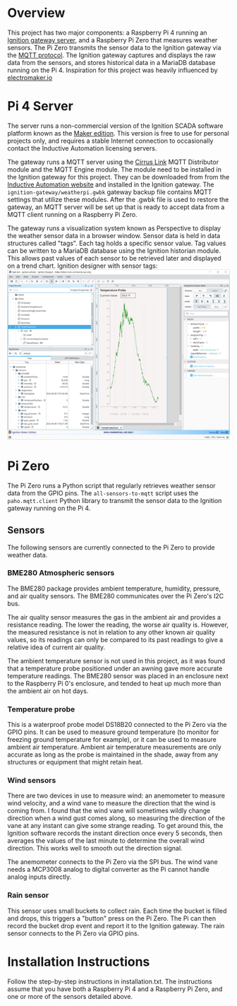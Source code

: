 # Overview
This project has two major components: a Raspberry Pi 4 running an [Ignition gateway server](https://inductiveautomation.com), and a Raspberry Pi Zero that measures weather sensors. The Pi Zero transmits the sensor data to the Ignition gateway via the [MQTT protocol](https://docs.chariot.io). The Ignition gateway captures and displays the raw data from the sensors, and stores historical data in a MariaDB database running on the Pi 4. Inspiration for this project was heavily influenced by [electromaker.io](https://www.electromaker.io/project/view/build-your-own-weather-station)

# Pi 4 Server
The server runs a non-commercial version of the Ignition SCADA software platform known as the [Maker edition](https://docs.inductiveautomation.com/display/DOC81/Ignition+Maker+Edition). This version is free to use for personal projects only, and requires a stable Internet connection to occasionally contact the Inductive Automation licensing servers. 

The gateway runs a MQTT server using the [Cirrus Link](https://cirrus-link.com/mqtt-software-for-iiot-scada) MQTT Distributor module and the MQTT Engine module. The module need to be installed in the Ignition gateway for this project. They can be downloaded from from the [Inductive Automation website](https://inductiveautomation.com/downloads/third-party-modules) and installed in the Ignition gateway. The `ignition-gateway/weatherpi.gwbk` gateway backup file contains MQTT settings that utilize these modules. After the .gwbk file is used to restore the gateway, an MQTT server will be set up that is ready to accept data from a MQTT client running on a Raspberry Pi Zero.  

The gateway runs a visualization system known as Perspective to display the weather sensor data in a browser window. Sensor data is held in data structures called "tags". Each tag holds a specific sensor value. Tag values can be written to a MariaDB database using the Ignition historian module. This allows past values of each sensor to be retrieved later and displayed on a trend chart.
Ignition designer with sensor tags:
![Ignition designer screenshot](/ignition-gateway/perspective-screenshots/designer.png)

# Pi Zero
The Pi Zero runs a Python script that regularly retrieves weather sensor data from the GPIO pins. The `all-sensors-to-mqtt` script uses the `paho.mqtt.client` Python library to transmit the sensor data to the Ignition gateway running on the Pi 4.

## Sensors
The following sensors are currently connected to the Pi Zero to provide weather data.

### BME280 Atmospheric sensors
The BME280 package provides ambient temperature, humidity, pressure, and air quality sensors. The BME280 communicates over the Pi Zero's I2C bus.

The air quality sensor measures the gas in the ambient air and provides a resistance reading. The lower the reading, the worse air quality is. However, the measured resistance is not in relation to any other known air quality values, so its readings can only be compared to its past readings to give a relative idea of current air quality.

The ambient temperature sensor is not used in this project, as it was found that a temperature probe positioned under an awning gave more accurate temperature readings. The BME280 sensor was placed in an enclosure next to the Raspberry Pi 0's enclosure, and tended to heat up much more than the ambient air on hot days.

### Temperature probe
This is a waterproof probe model DS18B20 connected to the Pi Zero via the GPIO pins. It can be used to measure ground temperature (to monitor for freezing ground temperature for example), or it can be used to measure ambient air temperature. Ambient air temperature measurements are only accurate as long as the probe is maintained in the shade, away from any structures or equipment that might retain heat.

### Wind sensors
There are two devices in use to measure wind: an anemometer to measure wind velocity, and a wind vane to measure the direction that the wind is coming from. I found that the wind vane will sometimes wildly change direction when a wind gust comes along, so measuring the direction of the vane at any instant can give some strange reading. To get around this, the Ignition software records the instant direction once every 5 seconds, then averages the values of the last minute to determine the overall wind direction. This works well to smooth out the direction signal.

The anemometer connects to the Pi Zero via the SPI bus. The wind vane needs a MCP3008 analog to digital converter as the Pi cannot handle analog inputs directly.

### Rain sensor
This sensor uses small buckets to collect rain. Each time the bucket is filled and drops, this triggers a "button" press on the Pi Zero. The Pi can then record the bucket drop event and report it to the Ignition gateway. The rain sensor connects to the Pi Zero via GPIO pins.

# Installation Instructions
Follow the step-by-step instructions in installation.txt. The instructions assume that you have both a Raspberry Pi 4 and a Raspberry Pi Zero, and one or more of the sensors detailed above.
